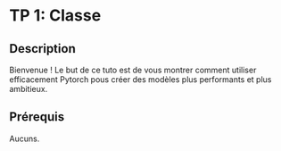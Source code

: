 # TP 1: Classe

## Description
Bienvenue ! Le but de ce tuto est de vous montrer comment utiliser efficacement Pytorch pous créer des modèles plus performants et plus ambitieux.

## Prérequis
Aucuns.
